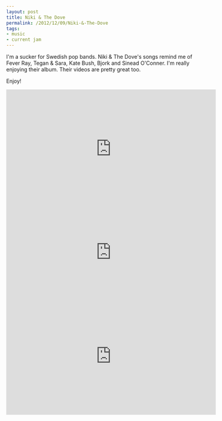```yaml
---
layout: post
title: Niki & The Dove
permalink: /2012/12/09/Niki-&-The-Dove
tags:
- music
- current jam
---
```

<p>I'm a sucker for Swedish pop bands. Niki & The Dove's songs remind me of Fever Ray, Tegan & Sara, Kate Bush, Bjork and Sinead O'Conner. I'm really enjoying their album. Their videos are pretty great too.</p>

<!--post break-->

<p>Enjoy!</p>

<iframe width="560" height="315" src="https://www.youtube.com/embed/eHuci2LUHPA" frameborder="0" allowfullscreen></iframe>

<iframe src="https://player.vimeo.com/video/29166192?title=0&amp;byline=0&amp;portrait=0&amp;color=ffffff" width="560" height="238" frameborder="0" webkitAllowFullScreen mozallowfullscreen allowFullScreen></iframe>

<iframe width="560" height="315" src="https://www.youtube.com/embed/VnexkG4RrtA" frameborder="0" allowfullscreen></iframe>